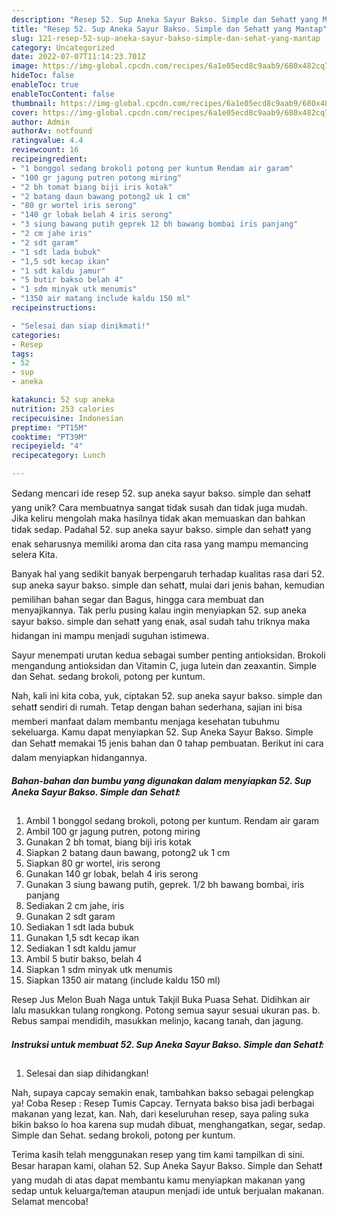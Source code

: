 ```yaml
---
description: "Resep 52. Sup Aneka Sayur Bakso. Simple dan Sehat❗ yang Mantap"
title: "Resep 52. Sup Aneka Sayur Bakso. Simple dan Sehat❗ yang Mantap"
slug: 121-resep-52-sup-aneka-sayur-bakso-simple-dan-sehat-yang-mantap
category: Uncategorized
date: 2022-07-07T11:14:23.701Z
image: https://img-global.cpcdn.com/recipes/6a1e05ecd8c9aab9/680x482cq70/52-sup-aneka-sayur-bakso-simple-dan-sehat-foto-resep-utama.jpg
hideToc: false
enableToc: true
enableTocContent: false
thumbnail: https://img-global.cpcdn.com/recipes/6a1e05ecd8c9aab9/680x482cq70/52-sup-aneka-sayur-bakso-simple-dan-sehat-foto-resep-utama.jpg
cover: https://img-global.cpcdn.com/recipes/6a1e05ecd8c9aab9/680x482cq70/52-sup-aneka-sayur-bakso-simple-dan-sehat-foto-resep-utama.jpg
author: Admin
authorAv: notfound
ratingvalue: 4.4
reviewcount: 16
recipeingredient:
- "1 bonggol sedang brokoli potong per kuntum Rendam air garam"
- "100 gr jagung putren potong miring"
- "2 bh tomat biang biji iris kotak"
- "2 batang daun bawang potong2 uk 1 cm"
- "80 gr wortel iris serong"
- "140 gr lobak belah 4 iris serong"
- "3 siung bawang putih geprek 12 bh bawang bombai iris panjang"
- "2 cm jahe iris"
- "2 sdt garam"
- "1 sdt lada bubuk"
- "1,5 sdt kecap ikan"
- "1 sdt kaldu jamur"
- "5 butir bakso belah 4"
- "1 sdm minyak utk menumis"
- "1350 air matang include kaldu 150 ml"
recipeinstructions:

- "Selesai dan siap dinikmati!"
categories:
- Resep
tags:
- 52
- sup
- aneka

katakunci: 52 sup aneka 
nutrition: 253 calories
recipecuisine: Indonesian
preptime: "PT15M"
cooktime: "PT39M"
recipeyield: "4"
recipecategory: Lunch

---
```





Sedang mencari ide resep 52. sup aneka sayur bakso. simple dan sehat❗ yang unik? Cara membuatnya sangat tidak susah dan tidak juga mudah. Jika keliru mengolah maka hasilnya tidak akan memuaskan dan bahkan tidak sedap. Padahal 52. sup aneka sayur bakso. simple dan sehat❗ yang enak seharusnya memiliki aroma dan cita rasa yang mampu memancing selera Kita.





Banyak hal yang sedikit banyak berpengaruh terhadap kualitas rasa dari 52. sup aneka sayur bakso. simple dan sehat❗, mulai dari jenis bahan, kemudian pemilihan bahan segar dan Bagus, hingga cara membuat dan menyajikannya. Tak perlu pusing kalau ingin menyiapkan 52. sup aneka sayur bakso. simple dan sehat❗ yang enak,      asal sudah tahu triknya maka hidangan ini mampu menjadi suguhan istimewa.














Sayur menempati urutan kedua sebagai sumber penting antioksidan. Brokoli mengandung antioksidan dan Vitamin C, juga lutein dan zeaxantin. Simple dan Sehat. sedang brokoli, potong per kuntum.






Nah, kali ini kita coba, yuk, ciptakan 52. sup aneka sayur bakso. simple dan sehat❗ sendiri di rumah. Tetap dengan bahan sederhana, sajian ini bisa memberi manfaat dalam membantu menjaga kesehatan tubuhmu sekeluarga. Kamu dapat menyiapkan 52. Sup Aneka Sayur Bakso. Simple dan Sehat❗ memakai 15 jenis bahan dan 0 tahap pembuatan. Berikut ini cara dalam menyiapkan hidangannya.

<!--inarticleads1-->

##### Bahan-bahan dan bumbu yang digunakan dalam menyiapkan 52. Sup Aneka Sayur Bakso. Simple dan Sehat❗:

1. Ambil 1 bonggol sedang brokoli, potong per kuntum. Rendam air garam
1. Ambil 100 gr jagung putren, potong miring
1. Gunakan 2 bh tomat, biang biji iris kotak
1. Siapkan 2 batang daun bawang, potong2 uk 1 cm
1. Siapkan 80 gr wortel, iris serong
1. Gunakan 140 gr lobak, belah 4 iris serong
1. Gunakan 3 siung bawang putih, geprek. 1/2 bh bawang bombai, iris panjang
1. Sediakan 2 cm jahe, iris
1. Gunakan 2 sdt garam
1. Sediakan 1 sdt lada bubuk
1. Gunakan 1,5 sdt kecap ikan
1. Sediakan 1 sdt kaldu jamur
1. Ambil 5 butir bakso, belah 4
1. Siapkan 1 sdm minyak utk menumis
1. Siapkan 1350 air matang (include kaldu 150 ml)


Resep Jus Melon Buah Naga untuk Takjil Buka Puasa Sehat. Didihkan air lalu masukkan tulang rongkong. Potong semua sayur sesuai ukuran pas. b. Rebus sampai mendidih, masukkan melinjo, kacang tanah, dan jagung. 

<!--inarticleads2-->

##### Instruksi untuk membuat 52. Sup Aneka Sayur Bakso. Simple dan Sehat❗:


1. Selesai dan siap dihidangkan!

Nah, supaya capcay semakin enak, tambahkan bakso sebagai pelengkap ya! Coba Resep : Resep Tumis Capcay. Ternyata bakso bisa jadi berbagai makanan yang lezat, kan. Nah, dari keseluruhan resep, saya paling suka bikin bakso lo hoa karena sup mudah dibuat, menghangatkan, segar, sedap. Simple dan Sehat. sedang brokoli, potong per kuntum. 

Terima kasih telah menggunakan resep yang tim kami tampilkan di sini. Besar harapan kami, olahan 52. Sup Aneka Sayur Bakso. Simple dan Sehat❗ yang mudah di atas dapat membantu kamu menyiapkan makanan yang sedap untuk keluarga/teman ataupun menjadi ide untuk berjualan makanan. Selamat mencoba!
